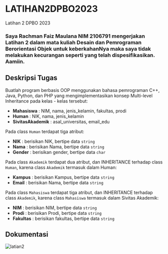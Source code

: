 # LATIHAN2DPBO2023
Latihan 2 DPBO 2023

### Saya Rachman Faiz Maulana NIM 2106791 mengerjakan Latihan 2 dalam mata kuliah Desain dan Pemrograman Berorientasi Objek untuk keberkahanNya maka saya tidak melakukan kecurangan seperti yang telah dispesifikasikan. Aamiin.

## Deskripsi Tugas
Buatlah program berbasis OOP menggunakan bahasa pemrograman C++, Java, Python, dan PHP yang mengimplementasikan konsep Multi-level Inheritance  pada kelas - kelas tersebut:
* **Mahasiswa** : NIM, nama, jenis_kelamin, fakultas, prodi
* **Human** : NIK, nama, jenis_kelamin
* **SivitasAkademik** : asal_universitas, email_edu

Pada class `Human` terdapat tiga atribut:
* **NIK** : berisikan NIK, bertipe data `string`
* **Nama** : berisikan Nama, bertipe data `string`
* **Gender** : berisikan gender, bertipe data `char`

Pada class `Akademik` terdapat dua atribut, dan INHERITANCE terhadap class `Human`, karena class `Akademik` termasuk dalam Human:
* **Kampus** : berisikan Kampus, bertipe data `string`
* **Email** : berisikan Nama, bertipe data `string`

Pada class `Mahasiswa` terdapat tiga atribut, dan INHERITANCE terhadap class `Akademik`, karena class `Mahasiswa` termasuk dalam Sivitas Akademik:
* **NIM** : berisikan NIM, bertipe data `string`
* **Prodi** : berisikan Prodi, bertipe data `string`
* **Fakultas** : berisikan fakultas, bertipe data `string`



## Dokumentasi
![latian2](https://user-images.githubusercontent.com/100756074/218931624-f1cdf5e4-8cfe-46e9-8ec5-97d88bef5ad9.png)



